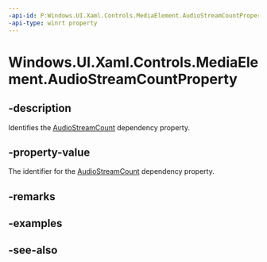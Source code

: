 ```yaml
---
-api-id: P:Windows.UI.Xaml.Controls.MediaElement.AudioStreamCountProperty
-api-type: winrt property
---
```


<!-- Property syntax
public Windows.UI.Xaml.DependencyProperty AudioStreamCountProperty { get; }
-->

# Windows.UI.Xaml.Controls.MediaElement.AudioStreamCountProperty

## -description
Identifies the [AudioStreamCount](mediaelement_audiostreamcount.md) dependency property.


## -property-value
The identifier for the [AudioStreamCount](mediaelement_audiostreamcount.md) dependency property.

## -remarks

## -examples

## -see-also
